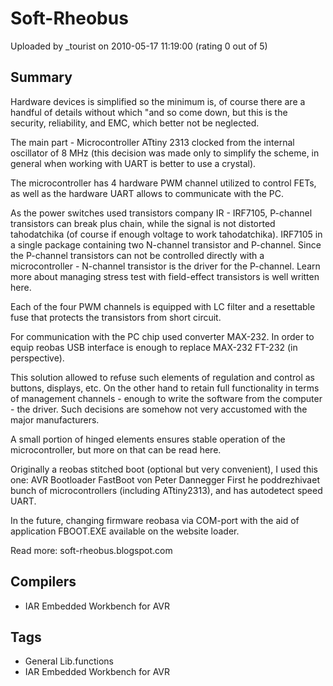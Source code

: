 # Soft-Rheobus

Uploaded by _tourist on 2010-05-17 11:19:00 (rating 0 out of 5)

## Summary

Hardware devices is simplified so the minimum is, of course there are a handful of details without which "and so come down, but this is the security, reliability, and EMC, which better not be neglected.


The main part - Microcontroller ATtiny 2313 clocked from the internal oscillator of 8 MHz (this decision was made only to simplify the scheme, in general when working with UART is better to use a crystal).  

The microcontroller has 4 hardware PWM channel utilized to control FETs, as well as the hardware UART allows to communicate with the PC.  

As the power switches used transistors company IR - IRF7105, P-channel transistors can break plus chain, while the signal is not distorted tahodatchika (of course if enough voltage to work tahodatchika). IRF7105 in a single package containing two N-channel transistor and P-channel. Since the P-channel transistors can not be controlled directly with a microcontroller - N-channel transistor is the driver for the P-channel. Learn more about managing stress test with field-effect transistors is well written here.  

Each of the four PWM channels is equipped with LC filter and a resettable fuse that protects the transistors from short circuit.  

For communication with the PC chip used converter MAX-232. In order to equip reobas USB interface is enough to replace MAX-232 FT-232 (in perspective).  

This solution allowed to refuse such elements of regulation and control as buttons, displays, etc. On the other hand to retain full functionality in terms of management channels - enough to write the software from the computer - the driver. Such decisions are somehow not very accustomed with the major manufacturers.  

A small portion of hinged elements ensures stable operation of the microcontroller, but more on that can be read here.


Originally a reobas stitched boot (optional but very convenient), I used this one: AVR Bootloader FastBoot von Peter Dannegger First he poddrezhivaet bunch of microcontrollers (including ATtiny2313), and has autodetect speed UART.  

In the future, changing firmware reobasa via COM-port with the aid of application FBOOT.EXE available on the website loader.


Read more: soft-rheobus.blogspot.com

## Compilers

- IAR Embedded Workbench for AVR

## Tags

- General Lib.functions
- IAR Embedded Workbench for AVR
